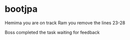 # bootjpa
Hemima you are on track
Ram you remove the lines 23-28

Boss completed the task waiting for feedback
